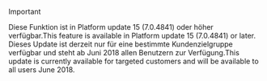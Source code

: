 > [!IMPORTANT]
> <span data-ttu-id="a5edc-101">Diese Funktion ist in Platform update 15 (7.0.4841) oder höher verfügbar.</span><span class="sxs-lookup"><span data-stu-id="a5edc-101">This feature is available in Platform update 15 (7.0.4841) or later.</span></span> <span data-ttu-id="a5edc-102">Dieses Update ist derzeit nur für eine bestimmte Kundenzielgruppe verfügbar und steht ab Juni 2018 allen Benutzern zur Verfügung.</span><span class="sxs-lookup"><span data-stu-id="a5edc-102">This update is currently available for targeted customers and will be available to all users June 2018.</span></span>
